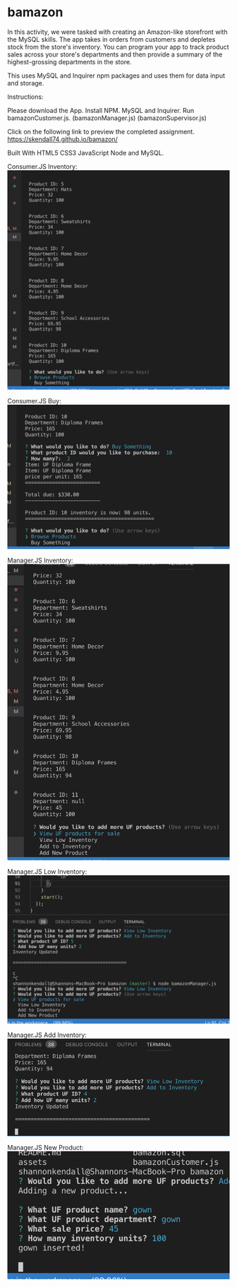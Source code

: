 # bamazon

In this activity, we were tasked with creating an Amazon-like storefront with the MySQL skills.  The app takes in orders from customers and depletes stock from the store's inventory. You can program your app to track product sales across your store's departments and then provide a summary of the highest-grossing departments in the store.

This uses MySQL and Inquirer npm packages and uses them for data input and storage.

Instructions:

Please download the App. Install NPM.  MySQL and Inquirer.  Run bamazonCustomer.js.  (bamazonManager.js) (bamazonSupervisor.js)

Click on the following link to preview the completed assignment. https://skendall74.github.io/bamazon/

Built With HTML5 CSS3 JavaScript Node and MySQL.

Consumer.JS Inventory:
![Image of Inventory](https://github.com/skendall74/bamazon/blob/master/assets/consumer_inventory.png)

Consumer.JS Buy:
![Image of Buy](https://github.com/skendall74/bamazon/blob/master/assets/consumer_buy.png)

Manager.JS Inventory:
![Image of Movie](https://github.com/skendall74/bamazon/blob/master/assets/inventory_list.png)

Manager.JS Low Inventory:
![Image of Song](https://github.com/skendall74/bamazon/blob/master/assets/low_inventory.png)

Manager.JS Add Inventory:
![Image of Movie](https://github.com/skendall74/bamazon/blob/master/assets/add_inventory.png)

Manager.JS New Product:
![Image of Song](https://github.com/skendall74/bamazon/blob/master/assets/new_product.png)


